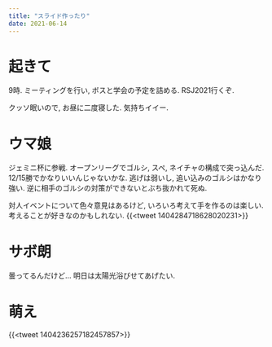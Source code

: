 ```yaml
---
title: "スライド作ったり"
date: 2021-06-14
---
```


# 起きて
9時. ミーティングを行い, ボスと学会の予定を詰める. RSJ2021行くぞ.

クッソ眠いので, お昼に二度寝した. 気持ちイイー.

# ウマ娘
ジェミニ杯に参戦. オープンリーグでゴルシ, スペ, ネイチャの構成で突っ込んだ.
12/15勝でかなりいいんじゃないかな. 逃げは弱いし, 追い込みのゴルシはかなり強い. 逆に相手のゴルシの対策ができないとぶち抜かれて死ぬ.

対人イベントについて色々意見はあるけど, いろいろ考えて手を作るのは楽しい. 考えることが好きなのかもしれない.
{{<tweet 1404284718628020231>}}

# サボ朗
曇ってるんだけど... 明日は太陽光浴びせてあげたい.

# 萌え

{{<tweet 1404236257182457857>}}